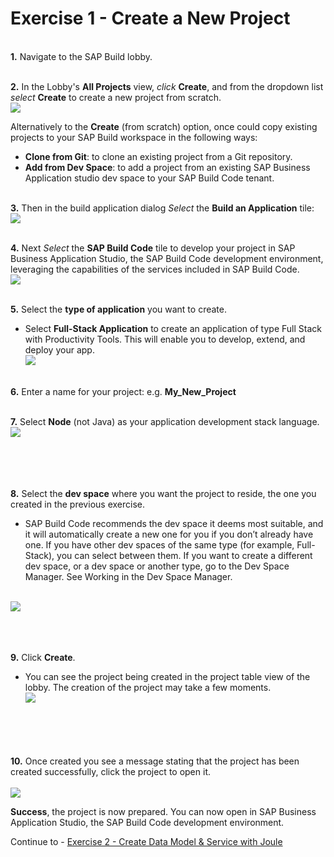 # Exercise 1 - Create a New Project
<br>__1.__ Navigate to the SAP Build lobby.

<br>__2.__ In the Lobby's __All Projects__ view, _click_ __Create__, and from the dropdown list _select_ __Create__ to create a new project from scratch.
<br>![](/exercises/ex1/images/1_create_from_lobby.png)

Alternatively to the __Create__ (from scratch) option, once could copy existing projects to your SAP Build workspace in the following ways:
- __Clone from Git__: to clone an existing project from a Git repository.
- __Add from Dev Space__: to add a project from an existing SAP Business Application studio dev space to your SAP Build Code tenant.    

<br>__3.__ Then in the build application dialog _Select_ the __Build an Application__ tile:
<br>![](/exercises/ex1/images/2_build_an_app.png)  

<br>__4.__ Next _Select_ the __SAP Build Code__ tile to develop your project in SAP Business Application Studio, the SAP Build Code development environment, leveraging the capabilities of the services included in SAP Build Code.
<br>![](/exercises/ex1/images/3_bc.png)

<br>__5.__ Select the __type of application__ you want to create.
   - Select __Full-Stack Application__ to create an application of type Full Stack with Productivity Tools. This will enable you to develop, extend, and deploy your app. 
<br>![](/exercises/ex1/images/4_types.png)


<br>__6.__ Enter a name for your project: e.g. __My_New_Project__ 

<br>__7.__ Select __Node__ (not Java) as your application development stack language.
<br>![](/exercises/ex1/images/5_development%20stack.png)

<br><br>
<br><br>__8.__ Select the __dev space__ where you want the project to reside, the one you created in the previous exercise.

- SAP Build Code recommends the dev space it deems most suitable, and it will automatically create a new one for you if you don’t already have one. If you have other dev spaces of the same type (for example, Full-Stack), you can select between them. If you want to create a different dev space, or a dev space or another type, go to the Dev Space Manager. See Working in the Dev Space Manager.

<br>![](/exercises/ex1/images/6_devspace.png)

<br><br>
<br>__9.__ Click __Create__.

- You can see the project being created in the project table view of the lobby. The creation of the project may take a few moments.
<br>![](/exercises/ex1/images/7_pending.png)
<br><br>

<br><br>
<br>__10.__ Once created you see a message stating that the project has been created successfully, click the project to open it.  
<br>![](/exercises/ex1/images/8_toaster.png)

__Success__, the project is now prepared.
You can now open in SAP Business Application Studio, the SAP Build Code development environment.

Continue to - [Exercise 2 - Create Data Model & Service with Joule](../ex2/README.md)
